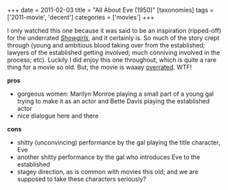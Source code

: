 +++
date = 2011-02-03
title = "All About Eve (1950)"
[taxonomies]
tags = ['2011-movie', 'decent']
categories = ['movies']
+++

I only watched this one because it was said to be an inspiration
(ripped-off) for the underrated *[Showgirls]*, and it certainly is. So
much of the story crept through (young and ambitious blood taking over
from the established; lawyers of the established getting involved; much
conniving involved in the process; etc). Luckily I did enjoy this one
throughout, which is quite a rare thing for a movie so old. But, the
movie is waaay [overrated]. WTF!

**pros**

-   gorgeous women: Marilyn Monroe playing a small part of a young gal
    trying to make it as an actor and Bette Davis playing the
    established actor
-   nice dialogue here and there

**cons**

-   shitty (unconvincing) performance by the gal playing the title
    character, Eve
-   another shitty performance by the gal who introduces Eve to the
    established
-   stagey direction, as is common with movies this old; and we are
    supposed to take these characters seriously?

  [Showgirls]: @/showgirls-1995.md
  [overrated]: http://en.wikipedia.org/wiki/All_About_Eve#Critical_reaction
